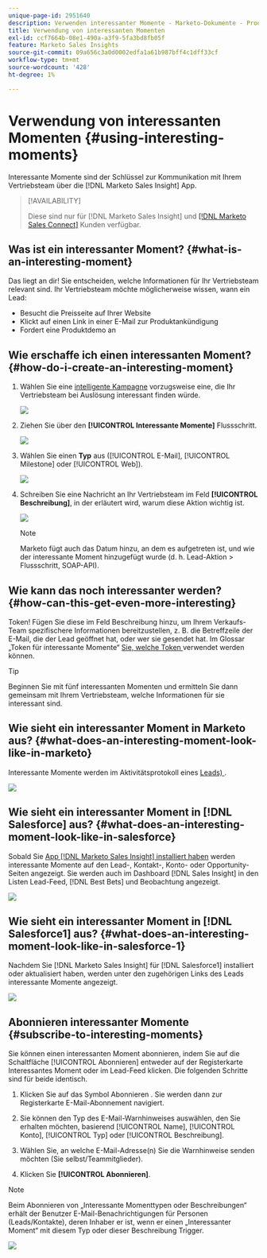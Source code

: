 ```yaml
---
unique-page-id: 2951640
description: Verwenden interessanter Momente - Marketo-Dokumente - Produktdokumentation
title: Verwendung von interessanten Momenten
exl-id: ccf7664b-08e1-490a-a3f9-5fa3bd8fb05f
feature: Marketo Sales Insights
source-git-commit: 09a656c3a0d0002edfa1a61b987bff4c1dff33cf
workflow-type: tm+mt
source-wordcount: '428'
ht-degree: 1%

---
```


# Verwendung von interessanten Momenten {#using-interesting-moments}

Interessante Momente sind der Schlüssel zur Kommunikation mit Ihrem Vertriebsteam über die [!DNL Marketo Sales Insight] App.

>[!AVAILABILITY]
>
>Diese sind nur für [!DNL Marketo Sales Insight] und [[!DNL Marketo Sales Connect]](/help/marketo/product-docs/marketo-sales-connect/marketo/interesting-moments-in-sales-connect.md) Kunden verfügbar.

## Was ist ein interessanter Moment? {#what-is-an-interesting-moment}

Das liegt an dir! Sie entscheiden, welche Informationen für Ihr Vertriebsteam relevant sind. Ihr Vertriebsteam möchte möglicherweise wissen, wann ein Lead:

* Besucht die Preisseite auf Ihrer Website
* Klickt auf einen Link in einer E-Mail zur Produktankündigung
* Fordert eine Produktdemo an

## Wie erschaffe ich einen interessanten Moment?  {#how-do-i-create-an-interesting-moment}

1. Wählen Sie eine [intelligente Kampagne](/help/marketo/product-docs/core-marketo-concepts/smart-campaigns/understanding-smart-campaigns.md) vorzugsweise eine, die Ihr Vertriebsteam bei Auslösung interessant finden würde.

   ![](assets/using-interesting-moments-1.png)

1. Ziehen Sie über den **[!UICONTROL Interessante Momente]** Flussschritt.

   ![](assets/using-interesting-moments-2.png)

1. Wählen Sie einen **Typ** aus ([!UICONTROL E-Mail], [!UICONTROL Milestone] oder [!UICONTROL Web]).

   ![](assets/using-interesting-moments-3.png)

1. Schreiben Sie eine Nachricht an Ihr Vertriebsteam im Feld **[!UICONTROL Beschreibung]**, in der erläutert wird, warum diese Aktion wichtig ist.

   ![](assets/using-interesting-moments-4.png)

   >[!NOTE]
   >
   >Marketo fügt auch das Datum hinzu, an dem es aufgetreten ist, und wie der interessante Moment hinzugefügt wurde (d. h. Lead-Aktion > Flussschritt, SOAP-API).

## Wie kann das noch interessanter werden?  {#how-can-this-get-even-more-interesting}

Token! Fügen Sie diese im Feld Beschreibung hinzu, um Ihrem Verkaufs-Team spezifischere Informationen bereitzustellen, z. B. die Betreffzeile der E-Mail, die der Lead geöffnet hat, oder wer sie gesendet hat. Im Glossar „Token für interessante Momente“ [ Sie, welche Token ](/help/marketo/product-docs/marketo-sales-insight/msi-for-salesforce/features/tabs-in-the-msi-panel/interesting-moments/trigger-tokens-for-interesting-moments.md) verwendet werden können.

>[!TIP]
>
>Beginnen Sie mit fünf interessanten Momenten und ermitteln Sie dann gemeinsam mit Ihrem Vertriebsteam, welche Informationen für sie interessant sind.

## Wie sieht ein interessanter Moment in Marketo aus?  {#what-does-an-interesting-moment-look-like-in-marketo}

Interessante Momente werden im Aktivitätsprotokoll eines [Leads) ](/help/marketo/product-docs/core-marketo-concepts/smart-lists-and-static-lists/managing-people-in-smart-lists/using-the-person-detail-page.md).

![](assets/using-interesting-moments-5.png)

## Wie sieht ein interessanter Moment in [!DNL Salesforce] aus?  {#what-does-an-interesting-moment-look-like-in-salesforce}

Sobald Sie [App [!DNL Marketo Sales Insight]  installiert haben](/help/marketo/product-docs/marketo-sales-insight/msi-for-salesforce/configuration/configure-marketo-sales-insight-in-salesforce-enterprise-unlimited.md) werden interessante Momente auf den Lead-, Kontakt-, Konto- oder Opportunity-Seiten angezeigt. Sie werden auch im Dashboard [!DNL Sales Insight] in den Listen Lead-Feed, [!DNL Best Bets] und Beobachtung angezeigt.

![](assets/using-interesting-moments-6.png)

## Wie sieht ein interessanter Moment in [!DNL Salesforce1] aus? {#what-does-an-interesting-moment-look-like-in-salesforce-1}

Nachdem Sie [!DNL Marketo Sales Insight] für [!DNL Salesforce1] installiert oder aktualisiert haben, werden unter den zugehörigen Links des Leads interessante Momente angezeigt.

![](assets/using-interesting-moments-7.png)

## Abonnieren interessanter Momente {#subscribe-to-interesting-moments}

Sie können einen interessanten Moment abonnieren, indem Sie auf die Schaltfläche [!UICONTROL Abonnieren] entweder auf der Registerkarte Interessantes Moment oder im Lead-Feed klicken. Die folgenden Schritte sind für beide identisch.

1. Klicken Sie auf das Symbol Abonnieren . Sie werden dann zur Registerkarte E-Mail-Abonnement navigiert.

1. Sie können den Typ des E-Mail-Warnhinweises auswählen, den Sie erhalten möchten, basierend [!UICONTROL Name], [!UICONTROL Konto], [!UICONTROL Typ] oder [!UICONTROL Beschreibung].

1. Wählen Sie, an welche E-Mail-Adresse(n) Sie die Warnhinweise senden möchten (Sie selbst/Teammitglieder).

1. Klicken Sie **[!UICONTROL Abonnieren]**.

>[!NOTE]
>
>Beim Abonnieren von „Interessante Momenttypen oder Beschreibungen“ erhält der Benutzer E-Mail-Benachrichtigungen für Personen (Leads/Kontakte), deren Inhaber er ist, wenn er einen „Interessanter Moment“ mit diesem Typ oder dieser Beschreibung Trigger.

![](assets/using-interesting-moments-8.png)
